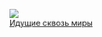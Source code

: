 ![](/books/sf/Владимир%20Лещенко/Идущие%20сквозь%20миры.jpg)  
[Идущие сквозь миры](/books/sf/Владимир%20Лещенко/Идущие%20сквозь%20миры)